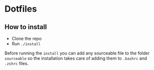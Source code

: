 # Dotfiles

## How to install

- Clone the repo
- Run `./install`

Before running the `install` you can add any sourceable file to the folder `sourceable` so the installation takes care of adding them to ``.bashrc`` and ``.zshrc`` files.


